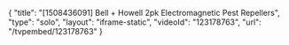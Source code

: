 {
    "title": "[1508436091] Bell + Howell 2pk Electromagnetic Pest Repellers",
    "type": "solo",
    "layout": "iframe-static",
    "videoId": "123178763",
    "url": "\/tvpembed\/123178763"
}